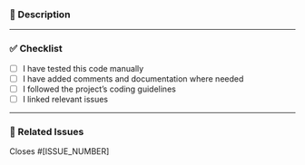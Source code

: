 ### 📌 Description

<!-- A clear and concise description of what this PR does -->

---

### ✅ Checklist

- [ ] I have tested this code manually
- [ ] I have added comments and documentation where needed
- [ ] I followed the project’s coding guidelines
- [ ] I linked relevant issues

---

### 📎 Related Issues

Closes #[ISSUE_NUMBER]
